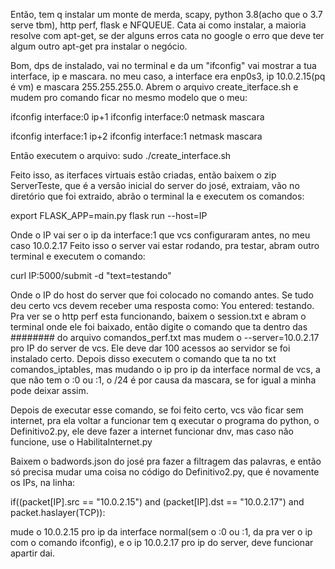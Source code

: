 

Então, tem q instalar um monte de merda, scapy, python 3.8(acho que o 3.7 serve tbm), http perf, flask e
NFQUEUE. Cata ai como instalar, a maioria resolve com apt-get, se der alguns erros cata no google o erro que deve ter algum outro apt-get pra instalar o negócio. 

Bom, dps de instalado, vai no terminal e da um "ifconfig" vai mostrar a tua interface, ip e mascara.
no meu caso, a interface era enp0s3, ip 10.0.2.15(pq é vm) e mascara 255.255.255.0.
Abrem o arquivo create_iterface.sh e mudem pro comando ficar no mesmo modelo que o meu:

ifconfig interface:0 ip+1
ifconfig interface:0 netmask mascara

ifconfig interface:1 ip+2
ifconfig interface:1 netmask mascara

Então executem o arquivo: sudo ./create_interface.sh

Feito isso, as iterfaces virtuais estão criadas, então baixem o zip ServerTeste, que é a versão inicial
do server do josé, extraiam, vão no diretório que foi extraido, abrão o terminal la e executem os comandos:

export FLASK_APP=main.py
flask run --host=IP

Onde o IP vai ser o ip da interface:1 que vcs configuraram antes, no meu caso 10.0.2.17
Feito isso o server vai estar rodando, pra testar, abram outro terminal e executem o comando:

curl IP:5000/submit -d "text=testando"

Onde o IP do host do server que foi colocado no comando antes. Se tudo deu certo vcs devem receber
uma resposta como: You entered: testando.
Pra ver se o http perf esta funcionando, baixem o session.txt e abram o terminal onde ele foi baixado, então digite o comando que ta dentro das ######## do arquivo comandos_perf.txt mas mudem o --server=10.0.2.17 pro IP do server de vcs. Ele deve dar 100 acessos ao servidor se foi instalado certo.
Depois disso executem o comando que ta no txt comandos_iptables, mas mudando o ip pro ip da interface normal de vcs, a que não tem o :0 ou :1, o /24 é por causa da mascara, se for igual a minha pode deixar assim.

Depois de executar esse comando, se foi feito certo, vcs vão ficar sem internet, pra ela voltar a funcionar tem q executar o programa do python, o Definitivo2.py, ele deve fazer a internet funcionar dnv, mas caso não funcione, use o HabilitaInternet.py

Baixem o badwords.json do josé pra fazer a filtragem das palavras, e então só precisa mudar uma coisa no código do Definitivo2.py, que é novamente os IPs, na linha:

if((packet[IP].src == "10.0.2.15") and (packet[IP].dst == "10.0.2.17") and packet.haslayer(TCP)):

mude o 10.0.2.15 pro ip da interface normal(sem o :0 ou :1, da pra ver o ip com o comando ifconfig), e o ip 10.0.2.17 pro ip do server, deve funcionar apartir dai.







